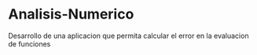 # Analisis-Numerico
Desarrollo de una aplicacion que permita calcular el error en la evaluacion de funciones
